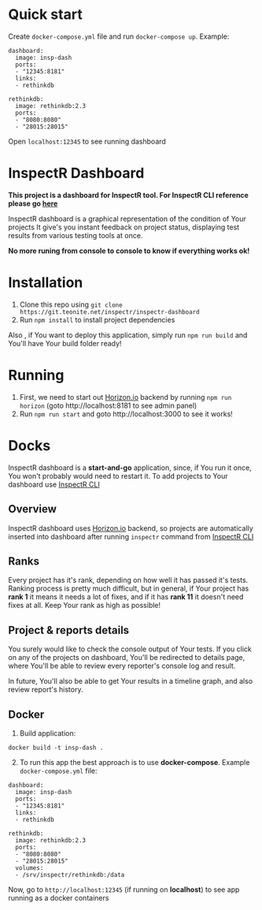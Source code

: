 # Quick start

Create `docker-compose.yml` file and run `docker-compose up`. Example: 

```
dashboard:
  image: insp-dash
  ports:
  - "12345:8181"
  links:
  - rethinkdb

rethinkdb:
  image: rethinkdb:2.3
  ports:
  - "8080:8080"
  - "28015:28015"
```

Open `localhost:12345` to see running dashboard

# InspectR Dashboard

**This project is a dashboard for InspectR tool. For InspectR CLI reference please go [here][inspectr]**

InspectR dashboard is a graphical representation of the condition of Your projects
It give's you instant feedback on project status, displaying test results from various testing tools at once.

**No more runing from console to console to know if everything works ok!**


# Installation

1. Clone this repo using `git clone https://git.teonite.net/inspectr/inspectr-dashboard`
2. Run `npm install` to install project dependencies

Also , if You want to deploy this application, simply run `npm run build` and You'll have Your build folder ready!

# Running 
1. First, we need to start out [Horizon.io][horizon] backend by running `npm run horizon` (goto http://localhost:8181 to see admin panel)
2. Run `npm run start` and goto http://localhost:3000 to see it works!

# Docks
InspectR dashboard is a **start-and-go** application, since, if You run it once, You won't probably would need to restart it.
To add projects to Your dashboard use [InspectR CLI][inspectr]

## Overview

InspectR dashboard uses [Horizon.io][horizon] backend, so projects are automatically inserted
into dashboard after running `inspectr` command from [InspectR CLI][inspectr]

## Ranks

Every project has it's rank, depending on how well it has passed it's tests.
Ranking process is pretty much difficult, but in general, if Your project has **rank 1** it means it needs a lot of fixes,
and if it has **rank 11** it doesn't need fixes at all. Keep Your rank as high as possible!

## Project & reports details

You surely would like to check the console output of Your tests. If you click on any of the projects on dashboard,
You'll be redirected to details page, where You'll be able to review every reporter's console log and result.

In future, You'll also be able to get Your results in a timeline graph, and also review report's history.

## Docker

1. Build application: 

`docker build -t insp-dash .`

2. To run this app the best approach is to use **docker-compose**. Example `docker-compose.yml` file: 

```
dashboard:
  image: insp-dash
  ports:
  - "12345:8181"
  links:
  - rethinkdb

rethinkdb:
  image: rethinkdb:2.3
  ports:
  - "8080:8080"
  - "28015:28015"
  volumes:
  - /srv/inspectr/rethinkdb:/data
```

Now, go to `http://localhost:12345` (if running on __localhost__) to see app running as a docker containers

[inspectr]:https://git.teonite.net/inspectr/inspectr
[horizon]:http://horizon.io/